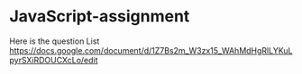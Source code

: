 # JavaScript-assignment
Here is the question List
https://docs.google.com/document/d/1Z7Bs2m_W3zx15_WAhMdHgRlLYKuLpyrSXiRDOUCXcLo/edit
